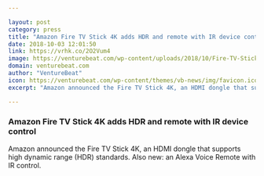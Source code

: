 ```yaml
---

layout: post
category: press
title: "Amazon Fire TV Stick 4K adds HDR and remote with IR device control"
date: 2018-10-03 12:01:50
link: https://vrhk.co/2O2Vum4
image: https://venturebeat.com/wp-content/uploads/2018/10/Fire-TV-Stick-4K-with-all-new-Alexa-Voice-Remote-Straight.jpg?fit=3250%2C3250&strip=all
domain: venturebeat.com
author: "VentureBeat"
icon: https://venturebeat.com/wp-content/themes/vb-news/img/favicon.ico
excerpt: "Amazon announced the Fire TV Stick 4K, an HDMI dongle that supports high dynamic range (HDR) standards. Also new: an Alexa Voice Remote with IR control."

---
```


### Amazon Fire TV Stick 4K adds HDR and remote with IR device control

Amazon announced the Fire TV Stick 4K, an HDMI dongle that supports high dynamic range (HDR) standards. Also new: an Alexa Voice Remote with IR control.